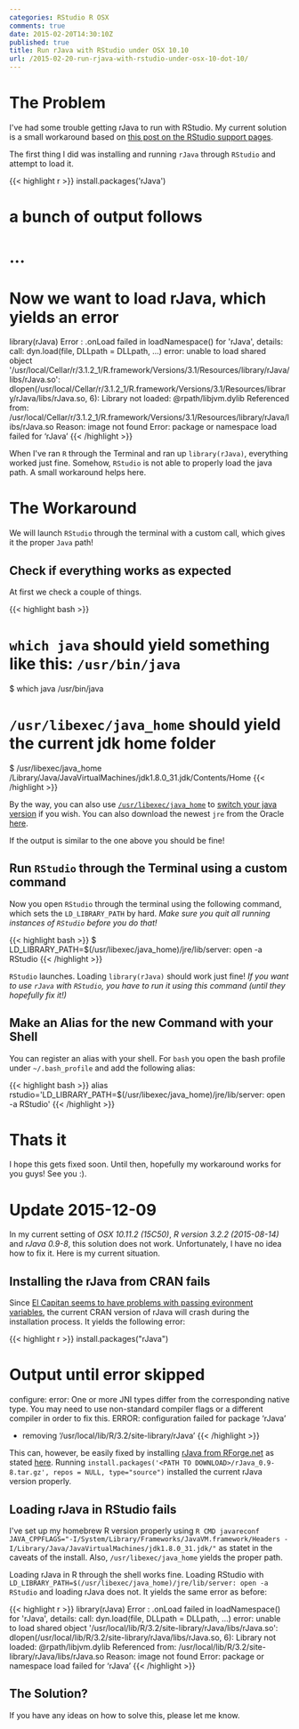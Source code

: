 ```yaml
---
categories: RStudio R OSX
comments: true
date: 2015-02-20T14:30:10Z
published: true
title: Run rJava with RStudio under OSX 10.10
url: /2015-02-20-run-rjava-with-rstudio-under-osx-10-dot-10/
---
```


# The Problem

I've had some trouble getting rJava to run with RStudio. My current solution is a small workaround based on [this post on the RStudio support pages](https://support.rstudio.com/hc/communities/public/questions/203781666-rJava-not-loading-in-RStudio-Mac-OS-X-10-10-but-loading-in-terminal).

The first thing I did was installing and running `rJava` through `RStudio` and attempt to load it.

{{< highlight r >}}
install.packages('rJava')
# a bunch of output follows
# ...
# Now we want to load rJava, which yields an error
library(rJava)
Error : .onLoad failed in loadNamespace() for 'rJava', details:
  call: dyn.load(file, DLLpath = DLLpath, ...)
  error: unable to load shared object '/usr/local/Cellar/r/3.1.2_1/R.framework/Versions/3.1/Resources/library/rJava/libs/rJava.so':
  dlopen(/usr/local/Cellar/r/3.1.2_1/R.framework/Versions/3.1/Resources/library/rJava/libs/rJava.so, 6): Library not loaded: @rpath/libjvm.dylib
  Referenced from: /usr/local/Cellar/r/3.1.2_1/R.framework/Versions/3.1/Resources/library/rJava/libs/rJava.so
  Reason: image not found
Error: package or namespace load failed for ‘rJava’
{{< /highlight >}}

When I've ran `R` through the Terminal and ran up `library(rJava)`, everything worked just fine. Somehow, `RStudio` is not able to properly load the java path. A small workaround helps here.

# The Workaround

We will launch `RStudio` through the terminal with a custom call, which gives it the proper `Java` path!

## Check if everything works as expected

At first we check a couple of things.

{{< highlight bash >}}
# `which java` should yield something like this: `/usr/bin/java`
$ which java
/usr/bin/java
# `/usr/libexec/java_home` should yield the current jdk home folder
$ /usr/libexec/java_home
/Library/Java/JavaVirtualMachines/jdk1.8.0_31.jdk/Contents/Home
{{< /highlight >}}

By the way, you can also use [`/usr/libexec/java_home`](https://stackoverflow.com/questions/21964709/how-to-change-default-java-version) to [switch your java version](https://stackoverflow.com/questions/21964709/how-to-change-default-java-version) if you wish. You can also download the newest `jre` from the Oracle [here](http://www.oracle.com/technetwork/java/javase/downloads/jdk8-downloads-2133151.html).

If the output is similar to the one above you should be fine!

## Run `RStudio` through the Terminal using a custom command

Now you open `RStudio` through the terminal using the following command, which sets the `LD_LIBRARY_PATH` by hard. *Make sure you quit all running instances of `RStudio` before you do that!*

{{< highlight bash >}}
$ LD_LIBRARY_PATH=$(/usr/libexec/java_home)/jre/lib/server: open -a RStudio
{{< /highlight >}}

`RStudio` launches. Loading `library(rJava)` should work just fine! *If you want to use `rJava` with `RStudio`, you have to run it using this command (until they hopefully fix it!)*

## Make an Alias for the new Command with your Shell

You can register an alias with your shell. For `bash` you open the bash profile under `~/.bash_profile` and add the following alias:

{{< highlight bash >}}
alias rstudio='LD_LIBRARY_PATH=$(/usr/libexec/java_home)/jre/lib/server: open -a RStudio'
{{< /highlight >}}

# Thats it

I hope this gets fixed soon. Until then, hopefully my workaround works for you guys! See you :).

# Update 2015-12-09

In my current setting of *OSX 10.11.2 (15C50)*, *R version 3.2.2 (2015-08-14)* and *rJava 0.9-8*, this solution does not work. Unfortunately, I have no idea how to fix it. Here is my current situation.

## Installing the rJava from CRAN fails

Since [El Capitan seems to have problems with passing evironment variables](https://stat.ethz.ch/pipermail/r-sig-mac/2015-November/011712.html), the current CRAN version of rJava will crash during the installation process. It yields the following error:

{{< highlight r >}}
install.packages("rJava")
# Output until error skipped
configure: error: One or more JNI types differ from the corresponding native type. You may need to use non-standard compiler flags or a different compiler in order to fix this.
ERROR: configuration failed for package ‘rJava’
* removing ‘/usr/local/lib/R/3.2/site-library/rJava’
{{< /highlight >}}

This can, however, be easily fixed by installing [rJava from RForge.net](https://www.rforge.net/rJava/files/) as stated [here](https://stackoverflow.com/questions/33550437/install-rjava-one-or-more-jni-types-differ-from-the-corresponding-native-type). Running `install.packages('<PATH TO DOWNLOAD>/rJava_0.9-8.tar.gz', repos = NULL, type="source")` installed the current rJava version properly.

## Loading rJava in RStudio fails

I've set up my homebrew R version properly using `R CMD javareconf JAVA_CPPFLAGS="-I/System/Library/Frameworks/JavaVM.framework/Headers -I/Library/Java/JavaVirtualMachines/jdk1.8.0_31.jdk/"` as statet in the caveats of the install. Also, `/usr/libexec/java_home` yields the proper path.

Loading rJava in R through the shell works fine. Loading RStudio with `LD_LIBRARY_PATH=$(/usr/libexec/java_home)/jre/lib/server: open -a RStudio` and loading rJava does not. It yields the same error as before:

{{< highlight r >}}
library(rJava)
Error : .onLoad failed in loadNamespace() for 'rJava', details:
  call: dyn.load(file, DLLpath = DLLpath, ...)
  error: unable to load shared object '/usr/local/lib/R/3.2/site-library/rJava/libs/rJava.so':
  dlopen(/usr/local/lib/R/3.2/site-library/rJava/libs/rJava.so, 6): Library not loaded: @rpath/libjvm.dylib
  Referenced from: /usr/local/lib/R/3.2/site-library/rJava/libs/rJava.so
  Reason: image not found
Error: package or namespace load failed for ‘rJava’
{{< /highlight >}}

## The Solution?

If you have any ideas on how to solve this, please let me know.